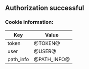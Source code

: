 

## Authorization successful

### Cookie information:
|Key|Value|
|--|--|
|token|@TOKEN@|
|user|@USER@|
|path_info|@PATH_INFO@|
